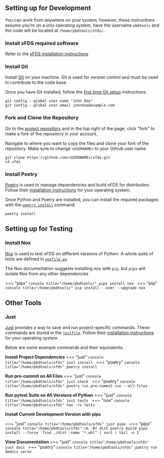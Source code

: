 ## Setting up for Development

You can work from anywhere on your system, however, these instructions assume you're on a unix operating system, have the username `pbdtools` and the code will be located at `/home/pbdtools/xfds/`.

### Install xFDS required software

Refer to the [xFDS installation instructions](../installation.md)

### Install Git

Install [Git](https://git-scm.com/downloads) on your machine. Git is used for version control and must be used to contribute to the code base.

Once you have Git installed, follow the [first time Git setup](https://git-scm.com/book/en/v2/Getting-Started-First-Time-Git-Setup) instructions.

```console title="/home/pbdtools"
git config --global user.name "John Doe"
git config --global user.email johndoe@example.com
```

### Fork and Clone the Repository

Go to the [project repository](https://github.com/pbdtools/xfds) and in the top right of the page, click "fork" to make a fork of the repository in your account.

Navigate to where you want to copy the files and clone your fork of the repository. Make sure to change `<USERNAME>` to your Github user name.

```console title="/home/pbdtools/"
git clone https://github.com/<USERNAME>/xfds.git
cd xfds
```

### Install Poetry

[Poetry](https://python-poetry.org) is used to manage dependencies and build xFDS for distribution. Follow their [installation instructions](https://python-poetry.org/docs/#installation) for your operating system.

Once Python and Poetry are installed, you can install the required packages with the [`poetry install`](https://python-poetry.org/docs/cli/#install) command.

```console title="/home/pbdtools/xfds/"
poetry install
```

## Setting up for Testing

### Install Nox

[Nox](https://nox.thea.codes/en/stable/) is used to test xFDS on different versions of Python. A whole suite of tests are defined in [`noxfile.py`](https://github.com/pbdtools/xfds/blob/main/noxfile.py)

The Nox documentation suggests installing nox with `pip`, but `pipx` will isolate Nox from any other dependencies

=== "pipx"
    ```console title="/home/pbdtools/"
    pipx install nox
    ```
=== "pip"
    ```console title="/home/pbdtools/"
    pip install --user --upgrade nox
    ```

## Other Tools

### Just

[Just](https://github.com/casey/just) provides a way to save and run project-specific commands. These commands are stored in the [`justfile`](https://github.com/pbdtools/xfds/blob/main/justfile). Follow their [installation instructions](https://github.com/casey/just#installation) for your operating system.

Below are some example commands and their equivalents.

**Install Project Dependencies**
=== "just"
    ```console title="/home/pbdtools/xfds"
    just install
    ```
=== "poetry"
    ```console title="/home/pbdtools/xfds"
    poetry install
    ```

**Run pre-commit on All Files**
=== "just"
    ```console title="/home/pbdtools/xfds"
    just check
    ```
=== "poetry"
    ```console title="/home/pbdtools/xfds"
    poetry run pre-commit run --all-files
    ```

**Run pytest Suite on All Versions of Python**
=== "just"
    ```console title="/home/pbdtools/xfds"
    just tests
    ```
=== "nox"
    ```console title="/home/pbdtools/xfds"
    nox -rs tests
    ```

**Install Current Development Version with pipx**

=== "just"
    ```console title="/home/pbdtools/xfds"
    just pipx
    ```
=== "pipx"
    ```console title="/home/pbdtools/xfds"
    rm -Rf dist
    poetry build
    pipx install --force `find ./dist -name "*.whl" | sort | tail -n 1`
    ```

**View Documentation**
=== "just"
    ```console title="/home/pbdtools/xfds"
    just docs
    ```
=== "poetry"
    ```console title="/home/pbdtools/xfds"
    poetry run mkdocs serve
    ```
